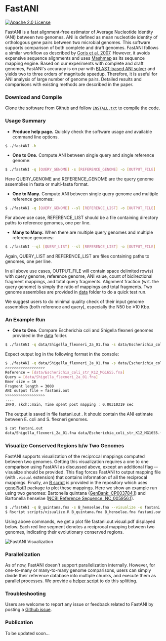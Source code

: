 FastANI
========================================================================
[![Apache 2.0 License](https://img.shields.io/badge/license-Apache%20v2.0-blue.svg)](LICENSE)

FastANI is a fast alignment-free estimator of Average Nucleotide Identity (ANI) between two genomes. ANI is defined as mean nucleotide identity of orthologous gene pairs between two microbial genomes. This software supports comparison of both complete and draft genomes. FastANI follows a similar workflow as described by [Goris et al. 2007](http://www.ncbi.nlm.nih.gov/pubmed/17220447). However, it avoids expensive sequence alignments and uses [Mashmap](https://github.com/marbl/MashMap) as its sequence mapping engine. Based on our experiments with complete and draft genomes, FastANI's accuracy is on par with [BLAST-based ANI solver](http://enve-omics.ce.gatech.edu/ani/) and yields two to three orders of magnitude speedup. Therefore, it is useful for ANI analysis of large number of genome pairs. Detailed results and comparisons with existing methods are described in the paper. 

### Download and Compile

Clone the software from Github and follow [`INSTALL.txt`](INSTALL.txt) to compile the code. 

### Usage Summary

* **Produce help page.** Quickly check the software usage and available command line options.

```sh
$ ./fastANI -h
```

* **One to One.** Compute ANI between single query and single reference genome:

```sh
$ ./fastANI -q [QUERY_GENOME] -s [REFERENCE_GENOME] -o [OUTPUT_FILE] 
```

Here QUERY\_GENOME and REFERENCE\_GENOME are the query genome assemblies in fasta or multi-fasta format.

* **One to Many.** Compute ANI between single query genome and multiple reference genomes:

```sh
$ ./fastANI -q [QUERY_GENOME] --sl [REFERENCE_LIST] -o [OUTPUT_FILE]
```

For above use case, REFERENCE\_LIST should be a file containing directory paths to reference genomes, one per line.

* **Many to Many.** When there are multiple query genomes and multiple reference genomes:

```sh
$ ./fastANI --ql [QUERY_LIST] --sl [REFERENCE_LIST] -o [OUTPUT_FILE]
```
Again, QUERY\_LIST and REFERENCE\_LIST are files containing paths to genomes, one per line.

In all above use cases, OUTPUT\_FILE will contain space delimited row(s) with query genome, reference genome, ANI value, count of bidirectional fragment mappings, and total query fragments. Alignment fraction (wrt. the query genome) is simply the ratio of mappings and total fragments. Two genome assemblies are provided in [data](data) folder to do a quick test run. 

We suggest users to do minimal quality check of their input genome assemblies (both reference and query), especially the N50 be ≥10 Kbp.

### An Example Run

* **One to One.** Compare Escherichia coli and Shigella flexneri genomes provided in the [data](data) folder.

```sh
$ ./fastANI -q data/Shigella_flexneri_2a_01.fna -s data/Escherichia_coli_str_K12_MG1655.fna -o fastani.out 
```

Expect output log in the following format in the console:

```sh
$ ./fastANI -q data/Shigella_flexneri_2a_01.fna -s data/Escherichia_coli_str_K12_MG1655.fna -o fastani.out 
>>>>>>>>>>>>>>>>>>
Reference = [data/Escherichia_coli_str_K12_MG1655.fna]
Query = [data/Shigella_flexneri_2a_01.fna]
Kmer size = 16
Fragment length = 3000
ANI output file = fastani.out
>>>>>>>>>>>>>>>>>>
....
INFO, skch::main, Time spent post mapping : 0.00310319 sec
```

The output is saved in file fastani.out . It should contain the ANI estimate between E. coli and S. flexneri genomes.

```sh
$ cat fastani.out
data/Shigella_flexneri_2a_01.fna data/Escherichia_coli_str_K12_MG1655.fna 97.7443 1305 1608
```

### Visualize Conserved Regions b/w Two Genomes

FastANI supports visualization of the reciprocal mappings computed between two genomes. 
Getting this visualization requires a one to one comparison using FastANI as discussed above, except an additional flag --visualize should be provided. 
This flag forces FastANI to output mapping file (with `.visual` extension) that contains information of all the reciprocal mappings. Finally, an [R script](scripts) is provided in the repository which uses [genoPlotR](https://cran.r-project.org/web/packages/genoPlotR/index.html) package to plot these mappings. Here we show an example run using two genomes: Bartonella quintana ([GenBank: CP003784.1](https://www.ncbi.nlm.nih.gov/nuccore/CP003784.1)) and Bartonella henselae ([NCBI Reference Sequence: NC_005956.1](https://www.ncbi.nlm.nih.gov/nuccore/NC_005956.1)).

```sh
$ ./fastANI -q B_quintana.fna -s B_henselae.fna --visualize -o fastani.out
$ Rscript scripts/visualize.R B_quintana.fna B_henselae.fna fastani.out.visual
```

Using above commands, we get a plot file fastani.out.visual.pdf displayed below. Each red line segment denotes a reciprocal mapping between two genomes, indicating their evolutionary conserved regions.

![FastANI Visualization](https://alurulab.cc.gatech.edu/sites/all/images/fastani/fastani.out.visual.jpg)

### Parallelization

As of now, FastANI doesn't support parallelization internally. However, for one-to-many or many-to-many genome comparisons, users can simply divide their reference database into multiple chunks, and execute them as parallel processes. We provide a [helper script](scripts) to do this splitting.

### Troubleshooting

Users are welcome to report any issue or feedback related to FastANI by posting a [Github issue](https://github.com/ParBLiSS/FastANI/issues).

### Publication

To be updated soon...

